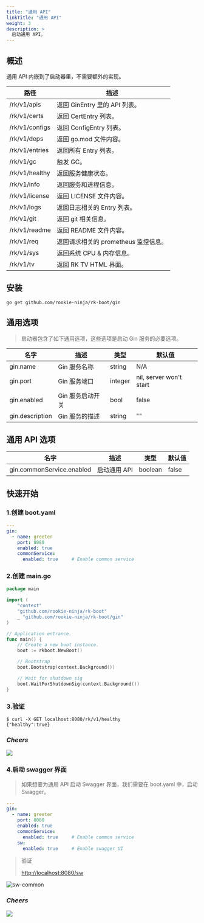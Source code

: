 ```yaml
---
title: "通用 API"
linkTitle: "通用 API"
weight: 3
description: >
  启动通用 API。
---
```


## 概述
通用 API 内嵌到了启动器里，不需要额外的实现。

| 路径 | 描述 |
| ---- | ---- |
| /rk/v1/apis | 返回 GinEntry 里的 API 列表。 |
| /rk/v1/certs | 返回 CertEntry 列表。 |
| /rk/v1/configs | 返回 ConfigEntry 列表。 |
| /rk/v1/deps | 返回 go.mod 文件内容。 |
| /rk/v1/entries | 返回所有 Entry 列表。 |
| /rk/v1/gc | 触发 GC。 |
| /rk/v1/healthy | 返回服务健康状态。 |
| /rk/v1/info | 返回服务和进程信息。|
| /rk/v1/license |返回 LICENSE 文件内容。 |
| /rk/v1/logs | 返回日志相关的 Entry 列表。 |
| /rk/v1/git | 返回 git 相关信息。 |
| /rk/v1/readme | 返回 README 文件内容。 |
| /rk/v1/req | 返回请求相关的 prometheus 监控信息。|
| /rk/v1/sys | 返回系统 CPU & 内存信息。|
| /rk/v1/tv | 返回 RK TV HTML 界面。 |

## 安装
```shell script
go get github.com/rookie-ninja/rk-boot/gin
```

## 通用选项
> 启动器包含了如下通用选项，这些选项是启动 Gin 服务的必要选项。

| 名字 | 描述 | 类型 | 默认值 |
| ------ | ------ | ------ | ------ |
| gin.name | Gin 服务名称 | string | N/A |
| gin.port | Gin 服务端口 | integer | nil, server won't start |
| gin.enabled | Gin 服务启动开关 | bool | false |
| gin.description | Gin 服务的描述 | string | "" |

## 通用 API 选项
| 名字 | 描述 | 类型 | 默认值 |
| ------ | ------ | ------ | ------ |
| gin.commonService.enabled | 启动通用 API | boolean | false |

## 快速开始
### 1.创建 boot.yaml
```yaml
---
gin:
  - name: greeter
    port: 8080
    enabled: true
    commonService:
      enabled: true     # Enable common service
```

### 2.创建 main.go
```go
package main

import (
	"context"
	"github.com/rookie-ninja/rk-boot"
    _ "github.com/rookie-ninja/rk-boot/gin"
)

// Application entrance.
func main() {
	// Create a new boot instance.
	boot := rkboot.NewBoot()

	// Bootstrap
	boot.Bootstrap(context.Background())

	// Wait for shutdown sig
	boot.WaitForShutdownSig(context.Background())
}
```

### 3.验证
```shell script
$ curl -X GET localhost:8080/rk/v1/healthy
{"healthy":true}
```

### _**Cheers**_
![](/bootstrapper/user-guide/cheers.png)

### 4.启动 swagger 界面
> 如果想要为通用 API 启动 Swagger 界面，我们需要在 boot.yaml 中，启动 Swagger。

```yaml
---
gin:
  - name: greeter
    port: 8080
    enabled: true
    commonService:
      enabled: true     # Enable common service
    sw:
      enabled: true     # Enable swagger UI
```

> 验证
>
> [http://localhost:8080/sw](http://localhost:8080/sw)

![sw-common](/bootstrapper/getting-started/gin-golang/gin-sw.png)

### _**Cheers**_
![](/bootstrapper/user-guide/cheers.png)

